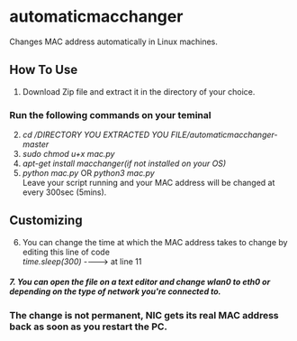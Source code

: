 # automaticmacchanger
Changes MAC address automatically in Linux machines.<br>
## How To Use<br>
1. Download Zip file and extract it in the directory of your choice.<br>
### Run the following commands on your teminal<br>

2. _cd /DIRECTORY YOU EXTRACTED YOU FILE/automaticmacchanger-master_<br>
3. _sudo chmod u+x mac.py_<br>
4. _apt-get install macchanger(if not installed on your OS)_<br>
5. _python mac.py_  OR _python3 mac.py_ <br>
Leave your script running and your MAC address will be changed at every 300sec (5mins).
## Customizing
6. You can change the time at which the MAC address takes to change by editing this line of code <br>
   _time.sleep(300)_  ----> at line 11 <br>
##### 7. You can open the file on a text editor and change _wlan0_ to  _eth0_ or  depending on the type of network you're connected to.

### The change is not permanent, NIC gets its real MAC address back as soon as you restart the PC.
